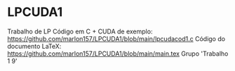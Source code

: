 # LPCUDA1

Trabalho de LP
Código em C + CUDA de exemplo: https://github.com/marlon157/LPCUDA1/blob/main/lpcudacod1.c
Código do documento LaTeX: https://github.com/marlon157/LPCUDA1/blob/main/main.tex
Grupo 'Trabalho 1 9'
